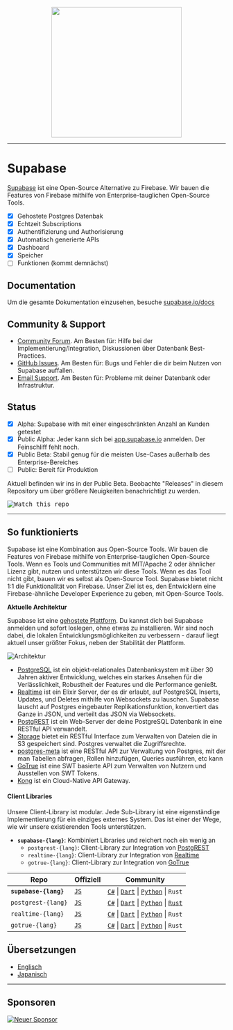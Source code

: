 <p align="center">
<img width="300" src="https://gitcdn.xyz/repo/supabase/supabase/master/web/static/supabase-light.svg"/>
</p>

---

# Supabase

[Supabase](https://supabase.io) ist eine Open-Source Alternative zu Firebase. Wir bauen die Features von Firebase mithilfe von Enterprise-tauglichen Open-Source Tools.

- [x] Gehostete Postgres Datenbak
- [x] Echtzeit Subscriptions
- [x] Authentifizierung und Authorisierung
- [x] Automatisch generierte APIs
- [x] Dashboard
- [x] Speicher
- [ ] Funktionen (kommt demnächst)

## Documentation

Um die gesamte Dokumentation einzusehen, besuche [supabase.io/docs](https://supabase.io/docs)

## Community & Support

- [Community Forum](https://github.com/supabase/supabase/discussions). Am Besten für: Hilfe bei der Implementierung/Integration, Diskussionen über Datenbank Best-Practices.
- [GitHub Issues](https://github.com/supabase/supabase/issues). Am Besten für: Bugs und Fehler die dir beim Nutzen von Supabase auffallen.
- [Email Support](https://supabase.io/docs/support#business-support). Am Besten für: Probleme mit deiner Datenbank oder Infrastruktur.

## Status

- [x] Alpha: Supabase with mit einer eingeschränkten Anzahl an Kunden getestet
- [x] Public Alpha: Jeder kann sich bei [app.supabase.io](https://app.supabase.io) anmelden. Der Feinschliff fehlt noch.
- [x] Public Beta: Stabil genug für die meisten Use-Cases außerhalb des Enterprise-Bereiches
- [ ] Public: Bereit für Produktion

Aktuell befinden wir ins in der Public Beta. Beobachte "Releases" in diesem Repository um über größere Neuigkeiten benachrichtigt zu werden.

<kbd><img src="https://gitcdn.link/repo/supabase/supabase/master/web/static/watch-repo.gif" alt="Watch this repo"/></kbd>

---

## So funktionierts

Supabase ist eine Kombination aus Open-Source Tools.
Wir bauen die Features von Firebase mithilfe von Enterprise-tauglichen Open-Source Tools.
Wenn es Tools und Communities mit MIT/Apache 2 oder ähnlicher Lizenz gibt, nutzen und unterstützen wir diese Tools.
Wenn es das Tool nicht gibt, bauen wir es selbst als Open-Source Tool.
Supabase bietet nicht 1:1 die Funktionalität von Firebase.
Unser Ziel ist es, den Entwicklern eine Firebase-ähnliche Developer Experience zu geben, mit Open-Source Tools.

**Aktuelle Architektur**

Supabase ist eine [gehostete Plattform](https://app.supabase.io).
Du kannst dich bei Supabase anmelden und sofort loslegen, ohne etwas zu installieren.
Wir sind noch dabei, die lokalen Entwicklungsmöglichkeiten zu verbessern - darauf liegt aktuell unser größter Fokus, neben der Stabilität der Plattform.

![Architektur](https://supabase.io/assets/images/supabase-architecture-9050a7317e9ec7efb7807f5194122e48.png)

- [PostgreSQL](https://www.postgresql.org/) ist ein objekt-relationales Datenbanksystem mit über 30 Jahren aktiver Entwicklung, welches ein starkes Ansehen für die Verlässlichkeit, Robustheit der Features und die Performance genießt.
- [Realtime](https://github.com/supabase/realtime) ist ein Elixir Server, der es dir erlaubt, auf PostgreSQL Inserts, Updates, und Deletes mithilfe von Websockets zu lauschen. Supabase lauscht auf Postgres eingebauter Replikationsfunktion, konvertiert das Ganze in JSON, und verteilt das JSON via Websockets.
- [PostgREST](http://postgrest.org/) ist ein Web-Server der deine PostgreSQL Datenbank in eine RESTful API verwandelt.
- [Storage](https://github.com/supabase/storage-api) bietet ein RESTful Interface zum Verwalten von Dateien die in S3 gespeichert sind. Postgres verwaltet die Zugriffsrechte.
- [postgres-meta](https://github.com/supabase/postgres-meta) ist eine RESTful API zur Verwaltung von Postgres, mit der man Tabellen abfragen, Rollen hinzufügen, Queries ausführen, etc kann
- [GoTrue](https://github.com/netlify/gotrue) ist eine SWT basierte API zum Verwalten von Nutzern und Ausstellen von SWT Tokens.
- [Kong](https://github.com/Kong/kong) ist ein Cloud-Native API Gateway.

#### Client Libraries

Unsere Client-Library ist modular. Jede Sub-Library ist eine eigenständige Implementierung für ein einziges externes System.
Das ist einer der Wege, wie wir unsere existierenden Tools unterstützen.

- **`supabase-{lang}`**: Kombiniert Libraries und reichert noch ein wenig an
  - `postgrest-{lang}`: Client-Library zur Integration von [PostgREST](https://github.com/postgrest/postgrest)
  - `realtime-{lang}`: Client-Library zur Integration von [Realtime](https://github.com/supabase/realtime)
  - `gotrue-{lang}`: Client-Library zur Integration von [GoTrue](https://github.com/netlify/gotrue)

| Repo                  | Offiziell                                        | Community                                                                                                                                                                                                                  |
| --------------------- | ------------------------------------------------ | -------------------------------------------------------------------------------------------------------------------------------------------------------------------------------------------------------------------------- |
| **`supabase-{lang}`** | [`JS`](https://github.com/supabase/supabase-js)  | [`C#`](https://github.com/supabase/supabase-csharp) \| [`Dart`](https://github.com/supabase/supabase-dart) \| [`Python`](https://github.com/supabase/supabase-py) \| `Rust`                                                |
| `postgrest-{lang}`    | [`JS`](https://github.com/supabase/postgrest-js) | [`C#`](https://github.com/supabase/postgrest-csharp) \| [`Dart`](https://github.com/supabase/postgrest-dart) \| [`Python`](https://github.com/supabase/postgrest-py) \| [`Rust`](https://github.com/supabase/postgrest-rs) |
| `realtime-{lang}`     | [`JS`](https://github.com/supabase/realtime-js)  | [`C#`](https://github.com/supabase/realtime-csharp) \| [`Dart`](https://github.com/supabase/realtime-dart) \| [`Python`](https://github.com/supabase/realtime-py) \| `Rust`                                                |
| `gotrue-{lang}`       | [`JS`](https://github.com/supabase/gotrue-js)    | [`C#`](https://github.com/supabase/gotrue-csharp) \| [`Dart`](https://github.com/supabase/gotrue-dart) \| [`Python`](https://github.com/supabase/gotrue-py) \| `Rust`                                                      |

## Übersetzungen

- [Englisch](https://github.com/supabase/supabase)
- [Japanisch](https://github.com/supabase/supabase/blob/master/i18n/README.jp.md)

---

## Sponsoren

[![Neuer Sponsor](https://user-images.githubusercontent.com/10214025/90518111-e74bbb00-e198-11ea-8f88-c9e3c1aa4b5b.png)](https://github.com/sponsors/supabase)
